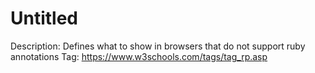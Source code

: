 # Untitled

Description: Defines what to show in browsers that do not support ruby annotations
Tag: https://www.w3schools.com/tags/tag_rp.asp